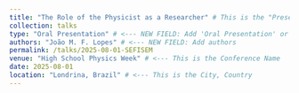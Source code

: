 ```yaml
---
title: "The Role of the Physicist as a Researcher" # This is the "Presented work"
collection: talks
type: "Oral Presentation" # <--- NEW FIELD: Add 'Oral Presentation' or 'Poster Presentation'
authors: "João M. F. Lopes" # <--- NEW FIELD: Add authors
permalink: /talks/2025-08-01-SEFISEM
venue: "High School Physics Week" # <--- This is the Conference Name
date: 2025-08-01
location: "Londrina, Brazil" # <--- This is the City, Country
---
```

